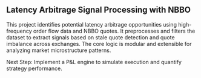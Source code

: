 ## Latency Arbitrage Signal Processing with NBBO

This project identifies potential latency arbitrage opportunities using high-frequency order flow data and NBBO quotes. It preprocesses and filters the dataset to extract signals based on stale quote detection and quote imbalance across exchanges.
The core logic is modular and extensible for analyzing market microstructure patterns.

Next Step: Implement a P&L engine to simulate execution and quantify strategy performance.